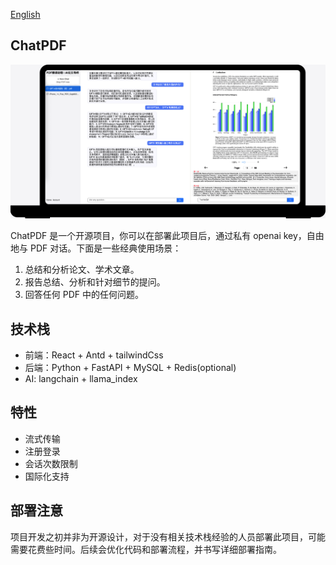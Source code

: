 [English](./README_EN.md)
## ChatPDF
![preview](./preview/index.png)

ChatPDF 是一个开源项目，你可以在部署此项目后，通过私有 openai key，自由地与 PDF 对话。下面是一些经典使用场景：

1. 总结和分析论文、学术文章。
2. 报告总结、分析和针对细节的提问。
3. 回答任何 PDF 中的任何问题。

## 技术栈

- 前端：React + Antd + tailwindCss
- 后端：Python + FastAPI + MySQL + Redis(optional)
- AI: langchain + llama_index

## 特性

- 流式传输
- 注册登录
- 会话次数限制
- 国际化支持

## 部署注意

项目开发之初并非为开源设计，对于没有相关技术栈经验的人员部署此项目，可能需要花费些时间。后续会优化代码和部署流程，并书写详细部署指南。
